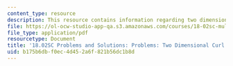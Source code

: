 ```yaml
---
content_type: resource
description: This resource contains information regarding two dimensional curl.
file: https://ol-ocw-studio-app-qa.s3.amazonaws.com/courses/18-02sc-multivariable-calculus-fall-2010/b175b6dbf0ec4d452a6f821b56dc1b8d_MIT18_02SC_pb_64_comb.pdf
file_type: application/pdf
resourcetype: Document
title: '18.02SC Problems and Solutions: Problems: Two Dimensional Curl'
uid: b175b6db-f0ec-4d45-2a6f-821b56dc1b8d
---
```

